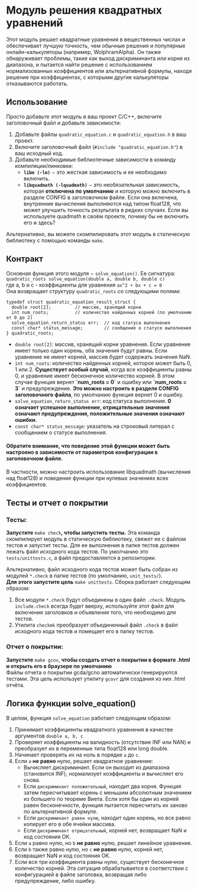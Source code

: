 # Модуль решения квадратных уравнений
Этот модуль решает квадратные уравнения в вещественных числах и обеспечивает лучшую точность, чем обычные решения и популярные онлайн-калькуляторы (например, WolphramAlpha). Он также обнаруживает проблемы, такие как выход дискриминанта или корня из диапазона, и пытается найти решение с использованием нормализованных коэффициентов или альтернативной формулы, находя решение при коэффициентах, с которыми другие калькуляторы отказываются работать.


## Использование
Просто добавьте этот модуль в ваш проект C/C++, включите заголовочный файл и добавьте зависимости:
1. Добавьте файлы `quadratic_equation.c` и `quadratic_equation.h` в ваш проект.
2. Включите заголовочный файл (`#include "quadratic_equation.h"`) в ваш исходный код.
3. Добавьте необходимые библиотечные зависимости в команду компиляции/линковки:
    * **`libm (-lm)`** − это жесткая зависимость и ее необходимо включить.
    * **`libquadmath (-lquadmath)`** − это необязательная зависимость, которая **отключена по умолчанию** и которую можно включить в разделе CONFIG в заголовочном файле. Если она включена, внутренние вычисления выполняются над типом float128, что может улучшить точность результата в редких случаях. Если вы используете quadmath в своём проекте, почему бы не включить его и здесь?

Альтернативно, вы можете скомпилировать этот модуль в статическую библиотеку с помощью команды `make`.


## Контракт
Основная функция этого модуля − `solve_equation()`.  Ее сигнатура:\
`quadratic_roots solve_equation(double a, double b, double c)`\
где a, b и c - коэффициенты для уравнения `ax^2 + bx + c = 0`\
Она возвращает структуру `quadratic_roots` со следующими полями:
```
typedef struct quadratic_equation_result_struct {
  double root[2];         // массив, хранящий корни
  int num_roots;          // количество найденных корней (по умолчанию от 0 до 2)
  solve_equation_return_status err;  // код статуса выполнения
  const char* status_message;        // сообщение о статусе выполнения
} quadratic_roots;
```
* `double root[2]`: массив, хранящий корни уравнения. Если уравнение имеет только один корень, оба значения будут равны. Если уравнение не имеет корней, массив будет содержать значения NaN.
* `int num_roots`: количество найденных корней, которое может быть 0, 1 или 2. **Существует особый случай**, когда все коэффициенты равны 0, и уравнение имеет бесконечное количество корней. В этом случае функция вернет **\`num_roots = 0\`** и ошибку или **\`num_roots = 3\`** и предупреждение. **Это можно настроить в разделе CONFIG заголовочного файла**, по умолчанию функция вернет 0 и ошибку.
* `solve_equation_return_status err`: код статуса выполнения. **0 означает успешное выполнение, отрицательные значения означают предупреждения, положительные значения означают ошибки.**
* `const char* status_message`: указатель на строковый литерал с сообщением о статусе выполнения.

#### Обратите внимание, что поведение этой функции может быть настроено в зависимости от параметров конфигурации в заголовочном файле.
В частности, можно настроить использование libquadmath (вычисления над float128) и поведение функции при нулевых значениях всех коэффициентов.

## Тесты и отчет о покрытии
### Тесты:
**Запустите** `make check`**, чтобы запустить тесты.** Эта команда скомпилирует модуль в статическую библиотеку, свяжет ее с файлом тестов и запустит тесты. Для ее выполнения в папке тестов должен лежать файл исходного кода тестов. По умолчанию это `tests/unittests.c`, а файл предоставляется в репозитории.

Альтернативно, файл исходного кода тестов может быть собран из модулей `*.check` в папке тестов (по умолчанию, `unit_tests/`).\
**Для этого запустите цель** `make unittests`. Сборка работает следующим образом:
1. Все модули `*.check` будут объединены в один файл `.check`. Модуль `include.check` всегда будет вверху, используйте этот файл для включения заголовков и объявления того, что необходимо для тестов.
2. Утилита `checkmk` преобразует объединенный файл `.check` в файл исходного кода тестов и помещает его в папку тестов.
### Отчет о покрытии:
**Запустите** `make gcov`, **чтобы создать отчет о покрытии в формате .html и открыть его в браузере по умолчанию**\
Файлы отчета о покрытии gcda/gcno автоматически генерируются тестами. Эта цель использует утилиту `gcovr` для создания из них .html отчёта.


## Логика функции solve_equation()
В целом, функция `solve_equation` работает следующим образом:
1. Принимает коэффициенты квадратного уравнения в качестве аргументов `double a, b, c`
2. Проверяет коэффициенты на валидность (отсутствие INF или NAN) и преобразует их в переменные типа float128 или long double.
3. Начинает проверять их на ноль в порядке `a` до `c`.
4. Если `a` **не равно** нулю, решает квадратное уравнение:
    * Вычисляет дискриминант. Если он выходит из диапазона (становится INF), нормализует коэффициенты и вычисляет его снова.
    * Если `дискриминант положительный`, находит два корня. Функция затем пересчитывает корень с меньшим абсолютным значением из большего по теореме Виета. Если хотя бы один из корней равен бесконечности, функция пытается пересчитать их заново по альтернативной формуле.
    * Если `дискриминант равен нулю`, находит один корень, но все равно копирует его в обе ячейки массива.
    * Если `дискриминант отрицательный`, корней нет, возвращает NaN и код состояния OK.
5. Если `a` равно нулю, но `b` **не равно** нулю, решает линейное уравнение.
6. Если `b` также равно нулю, но `c` **не равно** нулю, корней нет, возвращает NaN и код состояния OK.
7. Если все три коэффициента равны нулю, существует бесконечное количество корней. Эта ситуация обрабатывается в соответствии с конфигурацией в файле заголовка, возвращая либо предупреждение, либо ошибку.
